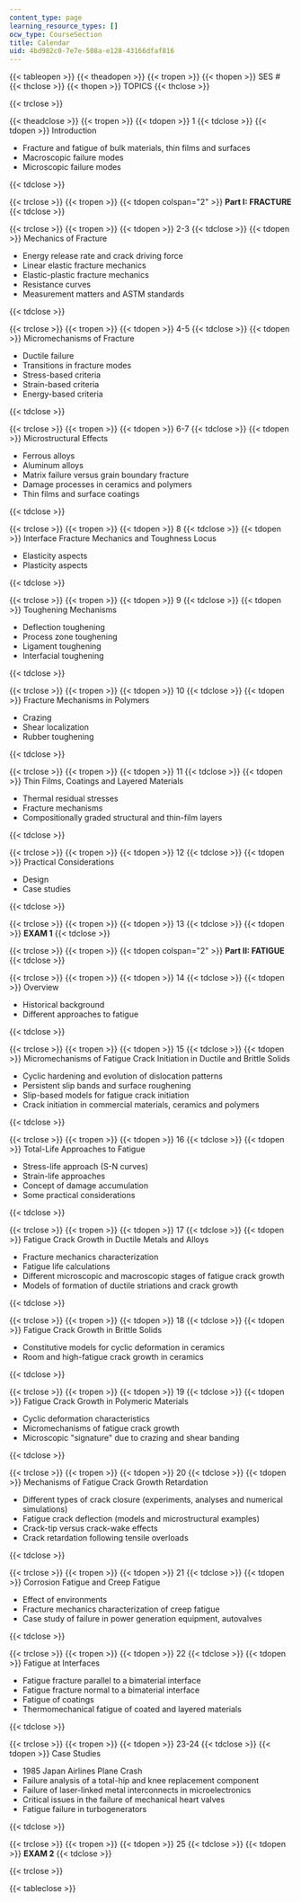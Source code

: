 ```yaml
---
content_type: page
learning_resource_types: []
ocw_type: CourseSection
title: Calendar
uid: 4bd982c0-7e7e-508a-e128-43166dfaf816
---
```


{{< tableopen >}}
{{< theadopen >}}
{{< tropen >}}
{{< thopen >}}
SES #
{{< thclose >}}
{{< thopen >}}
TOPICS
{{< thclose >}}

{{< trclose >}}

{{< theadclose >}}
{{< tropen >}}
{{< tdopen >}}
1
{{< tdclose >}}
{{< tdopen >}}
Introduction

*   Fracture and fatigue of bulk materials, thin films and surfaces
*   Macroscopic failure modes
*   Microscopic failure modes


{{< tdclose >}}

{{< trclose >}}
{{< tropen >}}
{{< tdopen colspan="2" >}}
**Part I: FRACTURE**
{{< tdclose >}}

{{< trclose >}}
{{< tropen >}}
{{< tdopen >}}
2-3
{{< tdclose >}}
{{< tdopen >}}
Mechanics of Fracture

*   Energy release rate and crack driving force
*   Linear elastic fracture mechanics
*   Elastic-plastic fracture mechanics
*   Resistance curves
*   Measurement matters and ASTM standards


{{< tdclose >}}

{{< trclose >}}
{{< tropen >}}
{{< tdopen >}}
4-5
{{< tdclose >}}
{{< tdopen >}}
Micromechanisms of Fracture

*   Ductile failure
*   Transitions in fracture modes
*   Stress-based criteria
*   Strain-based criteria
*   Energy-based criteria


{{< tdclose >}}

{{< trclose >}}
{{< tropen >}}
{{< tdopen >}}
6-7
{{< tdclose >}}
{{< tdopen >}}
Microstructural Effects

*   Ferrous alloys
*   Aluminum alloys
*   Matrix failure versus grain boundary fracture
*   Damage processes in ceramics and polymers
*   Thin films and surface coatings


{{< tdclose >}}

{{< trclose >}}
{{< tropen >}}
{{< tdopen >}}
8
{{< tdclose >}}
{{< tdopen >}}
Interface Fracture Mechanics and Toughness Locus

*   Elasticity aspects
*   Plasticity aspects


{{< tdclose >}}

{{< trclose >}}
{{< tropen >}}
{{< tdopen >}}
9
{{< tdclose >}}
{{< tdopen >}}
Toughening Mechanisms

*   Deflection toughening
*   Process zone toughening
*   Ligament toughening
*   Interfacial toughening


{{< tdclose >}}

{{< trclose >}}
{{< tropen >}}
{{< tdopen >}}
10
{{< tdclose >}}
{{< tdopen >}}
Fracture Mechanisms in Polymers

*   Crazing
*   Shear localization
*   Rubber toughening


{{< tdclose >}}

{{< trclose >}}
{{< tropen >}}
{{< tdopen >}}
11
{{< tdclose >}}
{{< tdopen >}}
Thin Films, Coatings and Layered Materials

*   Thermal residual stresses
*   Fracture mechanisms
*   Compositionally graded structural and thin-film layers


{{< tdclose >}}

{{< trclose >}}
{{< tropen >}}
{{< tdopen >}}
12
{{< tdclose >}}
{{< tdopen >}}
Practical Considerations

*   Design
*   Case studies


{{< tdclose >}}

{{< trclose >}}
{{< tropen >}}
{{< tdopen >}}
13
{{< tdclose >}}
{{< tdopen >}}
**EXAM 1**
{{< tdclose >}}

{{< trclose >}}
{{< tropen >}}
{{< tdopen colspan="2" >}}
**Part II: FATIGUE**
{{< tdclose >}}

{{< trclose >}}
{{< tropen >}}
{{< tdopen >}}
14
{{< tdclose >}}
{{< tdopen >}}
Overview

*   Historical background
*   Different approaches to fatigue


{{< tdclose >}}

{{< trclose >}}
{{< tropen >}}
{{< tdopen >}}
15
{{< tdclose >}}
{{< tdopen >}}
Micromechanisms of Fatigue Crack Initiation in Ductile and Brittle Solids

*   Cyclic hardening and evolution of dislocation patterns
*   Persistent slip bands and surface roughening
*   Slip-based models for fatigue crack initiation
*   Crack initiation in commercial materials, ceramics and polymers


{{< tdclose >}}

{{< trclose >}}
{{< tropen >}}
{{< tdopen >}}
16
{{< tdclose >}}
{{< tdopen >}}
Total-Life Approaches to Fatigue

*   Stress-life approach (S-N curves)
*   Strain-life approaches
*   Concept of damage accumulation
*   Some practical considerations


{{< tdclose >}}

{{< trclose >}}
{{< tropen >}}
{{< tdopen >}}
17
{{< tdclose >}}
{{< tdopen >}}
Fatigue Crack Growth in Ductile Metals and Alloys

*   Fracture mechanics characterization
*   Fatigue life calculations
*   Different microscopic and macroscopic stages of fatigue crack growth
*   Models of formation of ductile striations and crack growth


{{< tdclose >}}

{{< trclose >}}
{{< tropen >}}
{{< tdopen >}}
18
{{< tdclose >}}
{{< tdopen >}}
Fatigue Crack Growth in Brittle Solids

*   Constitutive models for cyclic deformation in ceramics
*   Room and high-fatigue crack growth in ceramics


{{< tdclose >}}

{{< trclose >}}
{{< tropen >}}
{{< tdopen >}}
19
{{< tdclose >}}
{{< tdopen >}}
Fatigue Crack Growth in Polymeric Materials

*   Cyclic deformation characteristics
*   Micromechanisms of fatigue crack growth
*   Microscopic "signature" due to crazing and shear banding


{{< tdclose >}}

{{< trclose >}}
{{< tropen >}}
{{< tdopen >}}
20
{{< tdclose >}}
{{< tdopen >}}
Mechanisms of Fatigue Crack Growth Retardation

*   Different types of crack closure (experiments, analyses and numerical simulations)
*   Fatigue crack deflection (models and microstructural examples)
*   Crack-tip versus crack-wake effects
*   Crack retardation following tensile overloads


{{< tdclose >}}

{{< trclose >}}
{{< tropen >}}
{{< tdopen >}}
21
{{< tdclose >}}
{{< tdopen >}}
Corrosion Fatigue and Creep Fatigue

*   Effect of environments
*   Fracture mechanics characterization of creep fatigue
*   Case study of failure in power generation equipment, autovalves


{{< tdclose >}}

{{< trclose >}}
{{< tropen >}}
{{< tdopen >}}
22
{{< tdclose >}}
{{< tdopen >}}
Fatigue at Interfaces

*   Fatigue fracture parallel to a bimaterial interface
*   Fatigue fracture normal to a bimaterial interface
*   Fatigue of coatings
*   Thermomechanical fatigue of coated and layered materials


{{< tdclose >}}

{{< trclose >}}
{{< tropen >}}
{{< tdopen >}}
23-24
{{< tdclose >}}
{{< tdopen >}}
Case Studies

*   1985 Japan Airlines Plane Crash
*   Failure analysis of a total-hip and knee replacement component
*   Failure of laser-linked metal interconnects in microelectronics
*   Critical issues in the failure of mechanical heart valves
*   Fatigue failure in turbogenerators


{{< tdclose >}}

{{< trclose >}}
{{< tropen >}}
{{< tdopen >}}
25
{{< tdclose >}}
{{< tdopen >}}
**EXAM 2**
{{< tdclose >}}

{{< trclose >}}

{{< tableclose >}}